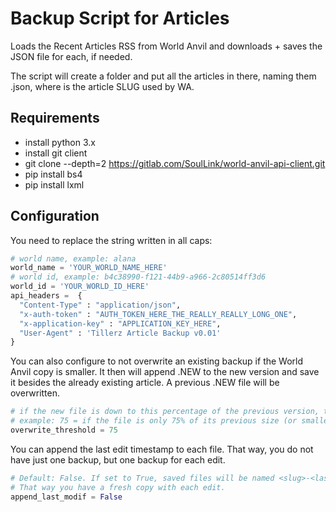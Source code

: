 
# Backup Script for Articles

Loads the Recent Articles RSS from World Anvil and downloads + saves the JSON file for each, if needed.

The script will create a folder <worldname> and put all the articles in there, naming them <slug>.json, where <slug> is the article SLUG used by WA.

## Requirements

- install python 3.x
- install git client
- git clone --depth=2 https://gitlab.com/SoulLink/world-anvil-api-client.git
- pip install bs4
- pip install lxml

## Configuration

You need to replace the string written in all caps:

```python
# world name, example: alana
world_name = 'YOUR_WORLD_NAME_HERE'
# world id, example: b4c38990-f121-44b9-a966-2c80514ff3d6
world_id = 'YOUR_WORLD_ID_HERE'
api_headers =  {
  "Content-Type" : "application/json",
  "x-auth-token" : "AUTH_TOKEN_HERE_THE_REALLY_REALLY_LONG_ONE",
  "x-application-key" : "APPLICATION_KEY_HERE",
  "User-Agent" : 'Tillerz Article Backup v0.01'
}
```

You can also configure to not overwrite an existing backup if the World Anvil copy is smaller. It then will append .NEW to the new version and save it besides the already existing article. A previous .NEW file will be overwritten.

```python
# if the new file is down to this percentage of the previous version, then do NOT overwrite but print an error.
# example: 75 = if the file is only 75% of its previous size (or smaller), do not overwrite
overwrite_threshold = 75
```

You can append the last edit timestamp to each file. That way, you do not have just one backup, but one backup for each edit.

```python
# Default: False. If set to True, saved files will be named <slug>-<last_modif>.json, eg. martine-character-2024-06-05_143000.json
# That way you have a fresh copy with each edit.
append_last_modif = False

```
